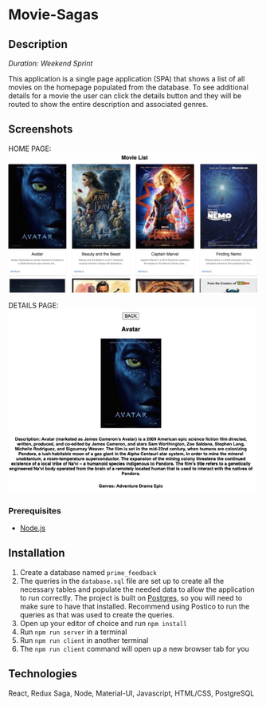 # Movie-Sagas

## Description

_Duration: Weekend Sprint_

This application is a single page application (SPA) that shows a list of all movies on the homepage populated from the database. To see additional details for a movie the user can click the details button and they will be routed to show the entire description and associated genres.

## Screenshots
HOME PAGE:
<img src="public/images/homepage.jpg" width="500px"/>

DETAILS PAGE:
<img src="public/images/details.jpg" width="500px"/>


### Prerequisites

- [Node.js](https://nodejs.org/en/)

## Installation

1. Create a database named `prime_feedback`
2. The queries in the `database.sql` file are set up to create all the necessary tables and populate the needed data to allow the application to run correctly. The project is built on [Postgres](https://www.postgresql.org/download/), so you will need to make sure to have that installed. Recommend using Postico to run the queries as that was used to create the queries. 
3. Open up your editor of choice and run `npm install`
4. Run `npm run server` in a terminal
5. Run `npm run client` in another terminal
6. The `npm run client` command will open up a new browser tab for you

## Technologies
React, Redux Saga, Node, Material-UI, Javascript, HTML/CSS, PostgreSQL